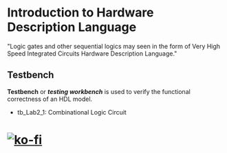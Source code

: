 # Introduction to Hardware Description Language
"Logic gates and other sequential logics may seen in the form of Very High Speed Integrated Circuits Hardware Description Language."

## Testbench
**Testbench** or **_testing workbench_** is used to verify the functional correctness of an HDL model.

- tb_Lab2_1: Combinational Logic Circuit

# [![ko-fi](https://ko-fi.com/img/githubbutton_sm.svg)](https://ko-fi.com/J3J123MH0)
